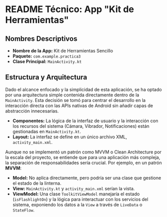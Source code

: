 # README Técnico: App "Kit de Herramientas"

## Nombres Descriptivos

- **Nombre de la App:** Kit de Herramientas Sencillo
- **Paquete:** `com.example.practica3`
- **Clase Principal:** `MainActivity.kt`

## Estructura y Arquitectura

Dado el alcance enfocado y la simplicidad de esta aplicación, se ha optado por una arquitectura simple contenida directamente dentro de la `MainActivity`. Esta decisión se tomó para centrar el desarrollo en la interacción directa con las APIs nativas de Android sin añadir capas de abstracción innecesarias.

- **Componentes:** La lógica de la interfaz de usuario y la interacción con los recursos del sistema (Cámara, Vibrador, Notificaciones) están gestionadas en `MainActivity.kt`.
- **Layout:** La interfaz se define en un único archivo XML, `activity_main.xml`.

Aunque no se implementó un patrón como MVVM o Clean Architecture por la escala del proyecto, se entiende que para una aplicación más compleja, la separación de responsabilidades sería crucial. Por ejemplo, en un patrón **MVVM**:

- **Model:** No aplica directamente, pero podría ser una clase que gestione el estado de la linterna.
- **View:** `MainActivity.kt` y `activity_main.xml` serían la vista.
- **ViewModel:** Una clase `ToolkitViewModel` manejaría el estado (`isFlashlightOn`) y la lógica para interactuar con los servicios del sistema, exponiendo los datos a la `View` a través de `LiveData` o `StateFlow`.
